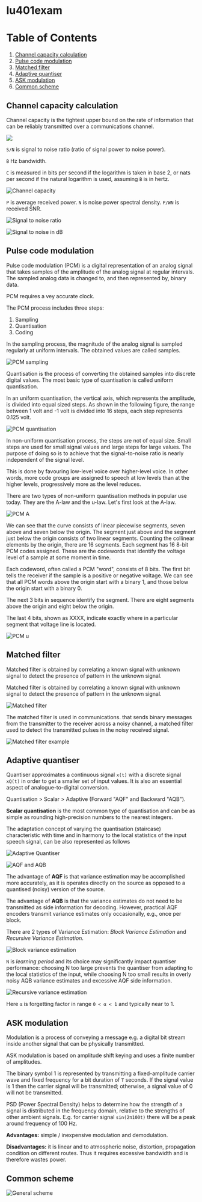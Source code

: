 lu401exam
=========

# Table of Contents

1. [Channel capacity calculation](#channel-capacity-calculation)
2. [Pulse code modulation](#pulse-code-modulation)
3. [Matched filter](#matched-filter)
4. [Adaptive quantiser](#adaptive-quantiser)
5. [ASK modulation](#ask-modulation)
6. [Common scheme](#common-scheme)

## Channel capacity calculation

Channel capacity is the tightest upper bound on the rate of information that can be reliably transmitted over a communications channel.

![](./src/cc-a.png)

`S/N` is signal to noise ratio (ratio of signal power to noise power).

`B` Hz bandwidth.

`C` is measured in bits per second if the logarithm is taken in base 2, or nats per second if the natural logarithm is used, assuming `B` is in hertz.

![Channel capacity](./src/cc-b.png)

`P` is average received power. `N` is noise power spectral density. `P/WN` is received SNR.

![Signal to noise ratio](./src/snr-a.png)

![Signal to noise in dB](./src/snr-b.png)


## Pulse code modulation

Pulse code modulation (PCM) is a digital representation of an analog signal that takes samples of the amplitude of the analog signal at regular intervals. The sampled analog data is changed to, and then represented by, binary data.

PCM requires a vey accurate clock.

The PCM process includes three steps:
1. Sampling
2. Quantisation
3. Coding

In the sampling process, the magnitude of the analog signal is sampled regularly at uniform intervals. The obtained values are called samples.

![PCM sampling](./src/pcm-sampling.png)

Quantisation is the process of converting the obtained samples into discrete digital values. The most basic type of quantisation is called uniform quantisation.

In an uniform quantisation, the vertical axis, which represents the amplitude, is divided into equal sized steps. As shown in the following figure, the range between 1 volt and -1 volt is divided into 16 steps, each step represents 0.125 volt.

![PCM quantisation](./src/pcm-quantisation.png)

In non-uniform quantisation process, the steps are not of equal size. Small steps are used for small signal values and large steps for large values. The purpose of doing so is to achieve that the signal-to-noise ratio is nearly independent of the signal level.

This is done by favouring low-level voice over higher-level voice. In other words, more code groups are assigned to speech at low levels than at the higher levels, progressively more as the level reduces.

There are two types of non-uniform quantisation methods in popular use today. They are the A-law and the u-law. Let's first look at the A-law.

![PCM A](./src/pcm-a.png)

We can see that the curve consists of linear piecewise segments, seven above and seven below the origin. The segment just above and the segment just below the origin consists of two linear segments. Counting the collinear elements by the origin, there are 16 segments. Each segment has 16 8-bit PCM codes assigned. These are the codewords that identify the voltage level of a sample at some moment in time.

Each codeword, often called a PCM "word", consists of 8 bits. The first bit tells the receiver if the sample is a positive or negative voltage. We can see that all PCM words above the origin start with a binary 1, and those below the origin start with a binary 0.

The next 3 bits in sequence identify the segment. There are eight segments above the origin and eight below the origin.

The last 4 bits, shown as XXXX, indicate exactly where in a particular segment that voltage line is located.

![PCM u](./src/pcm-u.png)

## Matched filter

Matched filter is obtained by correlating a known signal with unknown signal to detect the presence of pattern in the unknown signal.

Matched filter is obtained by correlating a known signal with unknown signal to detect the presence of pattern in the unknown signal.

![Matched filter](./src/matched-filter.png)

The matched filter is used in communications. that sends binary messages from the transmitter to the receiver across a noisy channel, a matched filter used to detect the transmitted pulses in the noisy received signal.

![Matched filter example](./src/matched-filter-example.jpg)

## Adaptive quantiser
Quantiser approximates a continuous signal `x(t)` with a discrete signal `xQ(t)` in order to get a smaller set of input values. It is also an essential aspect of analogue-to-digital conversion.

Quantisation > Scalar > Adaptive (Forward "AQF" and Backward "AQB").

__Scalar quantisation__ is the most common type of quantisation and can be as simple as rounding high-precision numbers to the nearest integers.

The adaptation concept of varying the quantisation (staircase) characteristic with time and in harmony to the local statistics of the input speech signal, can be also represented as follows

![Adaptive Quantiser](./src/adaptive-quantiser.png)

![AQF and AQB](./src/aqf-aqb.png)

The advantage of __AQF__ is that variance estimation may be accomplished more accurately, as it is operates directly on the source as opposed to a quantised (noisy) version of the source.

The advantage of __AQB__ is that the variance estimates do not need to be transmitted as side information for decoding. However, practical AQF encoders transmit variance estimates only occasionally, e.g., once per block.

There are 2 types of Variance Estimation: _Block Variance Estimation_ and _Recursive Variance Estimation_.

![Block variance estimation](./src/block-variance-estimation.png)

`N` is _learning period_ and its choice may significantly impact quantiser performance: choosing N too large prevents the quantiser from adapting to the local statistics of the input, while choosing N too small results in overly noisy AQB variance estimates and excessive AQF side information.

![Recursive variance estimation](./src/recursive-variance-estimation.png)

Here `α` is forgetting factor in range `0 < α < 1` and typically near to 1.

## ASK modulation

Modulation is a process of conveying a message e.g. a digital bit stream inside another signal that can be physically transmitted.

ASK modulation is based on amplitude shift keying and uses a finite number of amplitudes.

The binary symbol 1 is represented by transmitting a fixed-amplitude carrier wave and fixed frequency for a bit duration of `T` seconds. If the signal value is 1 then the carrier signal will be transmitted; otherwise, a signal value of 0 will not be transmitted.

PSD (Power Spectral Density) helps to determine how the strength of a signal is distributed in the frequency domain, relative to the strengths of other ambient signals. E.g. for carrier signal `sin(2π100t)` there will be a peak around frequency of 100 Hz.

__Advantages:__ simple / inexpensive modulation and demodulation.

__Disadvantages:__ it is linear and to atmospheric noise, distortion, propagation condition on different routes. Thus it requires excessive bandwidth and is therefore wastes power.

## Common scheme

![General scheme](./src/general-scheme.gif)
